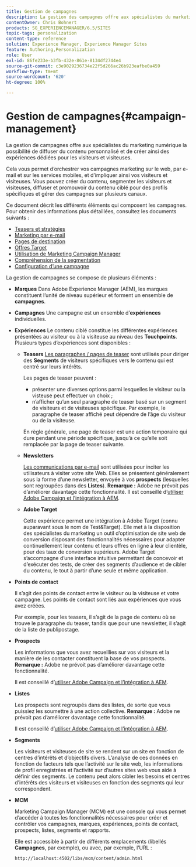 ```yaml
---
title: Gestion de campagnes
description: La gestion des campagnes offre aux spécialistes du marketing numérique la possibilité de diffuser du contenu personnalisé et de créer ainsi des expériences dédiées pour les visiteurs et visiteuses. Cela vous permet d’orchestrer vos campagnes marketing sur le web, par e-mail et sur les services mobiles, et d’impliquer ainsi vos visiteurs et visiteuses.
contentOwner: Chris Bohnert
products: SG_EXPERIENCEMANAGER/6.5/SITES
topic-tags: personalization
content-type: reference
solution: Experience Manager, Experience Manager Sites
feature: Authoring,Personalization
role: User
exl-id: 86fe233e-b3fb-432e-861e-8134df2744e4
source-git-commit: c3e9029236734e22f5d266ac26b923eafbe0a459
workflow-type: tm+mt
source-wordcount: '620'
ht-degree: 100%

---
```


# Gestion de campagnes{#campaign-management}

La gestion de campagnes offre aux spécialistes du marketing numérique la possibilité de diffuser du contenu personnalisé et de créer ainsi des expériences dédiées pour les visiteurs et visiteuses.

Cela vous permet d’orchestrer vos campagnes marketing sur le web, par e-mail et sur les services mobiles, et d’impliquer ainsi vos visiteurs et visiteuses. Vous pouvez créer du contenu, segmenter les visiteurs et visiteuses, diffuser et promouvoir du contenu ciblé pour des profils spécifiques et gérer des campagnes sur plusieurs canaux.

Ce document décrit les différents éléments qui composent les campagnes. Pour obtenir des informations plus détaillées, consultez les documents suivants :

* [Teasers et stratégies](/help/sites-classic-ui-authoring/classic-personalization-campaigns-teasers-strategy.md)
* [Marketing par e-mail](/help/sites-classic-ui-authoring/classic-personalization-campaigns-email.md)
* [Pages de destination](/help/sites-classic-ui-authoring/classic-personalization-campaigns-landingpage.md)
* [Offres Target](/help/sites-classic-ui-authoring/classic-personalization-campaigns-target-offers.md)
* [Utilisation de Marketing Campaign Manager](/help/sites-classic-ui-authoring/classic-personalization-campaigns-mktg-manager.md)
* [Compréhension de la segmentation](/help/sites-classic-ui-authoring/classic-personalization-campaigns-segmentation.md)
* [Configuration d’une campagne](/help/sites-classic-ui-authoring/classic-personalization-campaigns-setting-up-your.md)

La gestion de campagnes se compose de plusieurs éléments :

* **Marques**
Dans Adobe Experience Manager (AEM), les marques constituent l’unité de niveau supérieur et forment un ensemble de **campagnes**.

* **Campagnes**
Une campagne est un ensemble d’**expériences** individuelles.

* **Expériences**
Le contenu ciblé constitue les différentes expériences présentées au visiteur ou à la visiteuse au niveau des **Touchpoints**.  Plusieurs types d’expériences sont disponibles :

   * **Teasers**
     [Les paragraphes / pages de teaser](#teasers) sont utilisés pour diriger des **Segments** de visiteurs spécifiques vers le contenu qui est centré sur leurs intérêts.

     Les pages de teaser peuvent :

      * présenter une diverses options parmi lesquelles le visiteur ou la visteuse peut effectuer un choix ;
      * n’afficher qu’un seul paragraphe de teaser basé sur un segment de visiteurs et de visiteuses spécifique. Par exemple, le paragraphe de teaser affiché peut dépendre de l’âge du visiteur ou de la visiteuse.

     En règle générale, une page de teaser est une action temporaire qui dure pendant une période spécifique, jusqu’à ce qu’elle soit remplacée par la page de teaser suivante.

   * **Newsletters**

     [Les communications par e-mail](#emailmarketing) sont utilisées pour inciter les utilisateurs à visiter votre site Web. Elles se présentent généralement sous la forme d’une newsletter, envoyée à vos **prospects** (lesquelles sont regroupées dans des **Listes**). **Remarque :** Adobe ne prévoit pas d’améliorer davantage cette fonctionnalité. Il est conseillé d’[utiliser Adobe Campaign et l’intégration à AEM](/help/sites-administering/campaign.md).

   * **Adobe Target**

     Cette expérience permet une intégration à Adobe Target (connu auparavant sous le nom de Test&amp;Target). Elle met à la disposition des spécialistes du marketing un outil d’optimisation de site web de conversion disposant des fonctionnalités nécessaires pour adapter continuellement leur contenu et leurs offres en ligne à leur clientèle, pour des taux de conversion supérieurs. Adobe Target s’accompagne d’une interface intuitive permettant de concevoir et d’exécuter des tests, de créer des segments d’audience et de cibler du contenu, le tout à partir d’une seule et même application.

* **Points de contact**

  Il s’agit des points de contact entre le visiteur ou la visiteuse et votre campagne. Les points de contact sont liés aux expériences que vous avez créées.

  Par exemple, pour les teasers, il s’agit de la page de contenu où se trouve le paragraphe du teaser, tandis que pour une newsletter, il s’agit de la liste de publipostage.

* **Prospects**

  Les informations que vous avez recueillies sur vos visiteurs et la manière de les contacter constituent la base de vos prospects. **Remarque :** Adobe ne prévoit pas d’améliorer davantage cette fonctionnalité.

  Il est conseillé d’[utiliser Adobe Campaign et l’intégration à AEM](/help/sites-administering/campaign.md).

* **Listes**

  Les prospects sont regroupés dans des listes, de sorte que vous puissiez les soumettre à une action collective. **Remarque :** Adobe ne prévoit pas d’améliorer davantage cette fonctionnalité.

  Il est conseillé d’[utiliser Adobe Campaign et l’intégration à AEM](/help/sites-administering/campaign.md).

* **Segments**

  Les visiteurs et visiteuses de site se rendent sur un site en fonction de centres d’intérêts et d’objectifs divers. L’analyse de ces données en fonction de facteurs tels que l’activité sur le site web, les informations de profil enregistrées et l’activité sur d’autres sites web vous aide à définir des segments. Le contenu peut alors cibler les besoins et centres d’intérêts des visiteurs et visiteuses en fonction des segments qui leur correspondent.

* **MCM**

  Marketing Campaign Manager (MCM) est une console qui vous permet d’accéder à toutes les fonctionnalités nécessaires pour créer et contrôler vos campagnes, marques, expériences, points de contact, prospects, listes, segments et rapports.

  Elle est accessible à partir de différents emplacements (libellés **Campagnes**, par exemple), ou avec, par exemple, l’URL :

  `http://localhost:4502/libs/mcm/content/admin.html`
